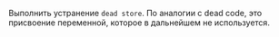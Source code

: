 Выполнить устранение `dead store`. По аналогии с dead code, это присвоение переменной, которое в дальнейшем не используется. 